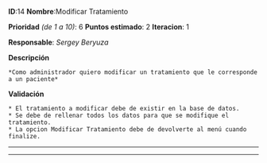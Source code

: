 **ID**:14 **Nombre**:Modificar Tratamiento

**Prioridad** *(de 1 a 10)*: 6 **Puntos estimado**: 2 **Iteracion**: 1

**Responsable**: *Sergey Beryuza*

**Descripción**

	*Como administrador quiero modificar un tratamiento que le corresponde a un paciente*

**Validación**

	* El tratamiento a modificar debe de existir en la base de datos.
	* Se debe de rellenar todos los datos para que se modifique el tratamiento.
	* La opcion Modificar Tratamiento debe de devolverte al menú cuando finalize.
---
---
